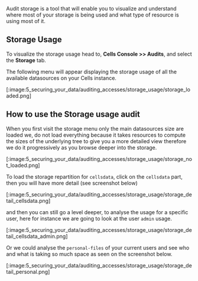 Audit storage is a tool that will enable you to visualize and understand where most of your storage is being used and what type of resource is using most of it.


## Storage Usage

To visualize the storage usage head to, **Cells Console >> Audits**, and select the **Storage** tab.

The following menu will appear displaying the storage usage of all the available datasources on your Cells instance.

[:image:5_securing_your_data/auditing_accesses/storage_usage/storage_loaded.png]

## How to use the Storage usage audit

When you first visit the storage menu only the main datasources size are loaded we, do not load everything because it takes resources to compute the sizes of the underlying tree to give you a more detailed view therefore we do it progressively as you browse deeper into the storage.

[:image:5_securing_your_data/auditing_accesses/storage_usage/storage_not_loaded.png]

To load the storage repartition for `cellsdata`, click on the `cellsdata` part, then you will have more detail (see screenshot below)

[:image:5_securing_your_data/auditing_accesses/storage_usage/storage_detail_cellsdata.png]

and then you can still go a level deeper, to analyse the usage for a specific user, here for instance we are going to look at the user `admin` usage.

[:image:5_securing_your_data/auditing_accesses/storage_usage/storage_detail_cellsdata_admin.png]


Or we could analyse the `personal-files` of your current users and see who and what is taking so much space as seen on the screenshot below.

[:image:5_securing_your_data/auditing_accesses/storage_usage/storage_detail_personal.png]